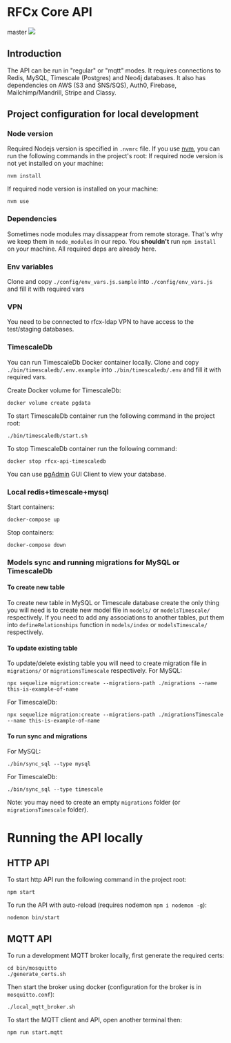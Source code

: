 # RFCx Core API

master
![](https://api.travis-ci.org/rfcx/rfcx-api.png?branch=master)

## Introduction

The API can be run in "regular" or "mqtt" modes. It requires connections to Redis, MySQL, Timescale (Postgres) and Neo4j databases. It also has dependencies on AWS (S3 and SNS/SQS), Auth0, Firebase, Mailchimp/Mandrill, Stripe and Classy.

## Project configuration for local development

### Node version
Required Nodejs version is specified in `.nvmrc` file. If you use [nvm](https://github.com/nvm-sh/nvm), you can run the following commands in the project's root:
If required node version is not yet installed on your machine:
```
nvm install
```
If required node version is installed on your machine:
```
nvm use
```

### Dependencies
Sometimes node modules may dissappear from remote storage. That's why we keep them in `node_modules` in our repo. You **shouldn't** run `npm install` on your machine. All required deps are already here.

### Env variables
Clone and copy `./config/env_vars.js.sample` into `./config/env_vars.js` and fill it with required vars

### VPN
You need to be connected to rfcx-ldap VPN to have access to the test/staging databases.

### TimescaleDb
You can run TimescaleDb Docker container locally.
Clone and copy `./bin/timescaledb/.env.example` into `./bin/timescaledb/.env` and fill it with required vars.

Create Docker volume for TimescaleDb:
```
docker volume create pgdata
```

To start TimescaleDb container run the following command in the project root:
```
./bin/timescaledb/start.sh
```

To stop TimescaleDb container run the following command:
```
docker stop rfcx-api-timescaledb
```

You can use [pgAdmin](https://www.pgadmin.org/download/) GUI Client to view your database.

### Local redis+timescale+mysql

Start containers:
```
docker-compose up
```

Stop containers:
```
docker-compose down
```

### Models sync and running migrations for MySQL or TimescaleDb

#### To create new table
To create new table in MySQL or Timescale database create the only thing you will need is to create new model file in `models/` or `modelsTimescale/` respectively.
If you need to add any associations to another tables, put them into `defineRelationships` function in `models/index` or `modelsTimescale/` respectively.

#### To update existing table
To update/delete existing table you will need to create migration file in `migrations/` or `migrationsTimescale` respectively.
For MySQL:
```
npx sequelize migration:create --migrations-path ./migrations --name this-is-example-of-name
```
For TimescaleDb:
```
npx sequelize migration:create --migrations-path ./migrationsTimescale --name this-is-example-of-name
```

#### To run sync and migrations
For MySQL:
```
./bin/sync_sql --type mysql
```
For TimescaleDb:
```
./bin/sync_sql --type timescale
```

Note: you may need to create an empty `migrations` folder (or `migrationsTimescale` folder).

# Running the API locally
## HTTP API
To start http API run the following command in the project root:
```
npm start
```

To run the API with auto-reload (requires nodemon  `npm i nodemon -g`):
```
nodemon bin/start
```

## MQTT API

To run a development MQTT broker locally, first generate the required certs:

```
cd bin/mosquitto
./generate_certs.sh
```

Then start the broker using docker (configuration for the broker is in `mosquitto.conf`):

```
./local_mqtt_broker.sh
```

To start the MQTT client and API, open another terminal then:

```
npm run start.mqtt
```

